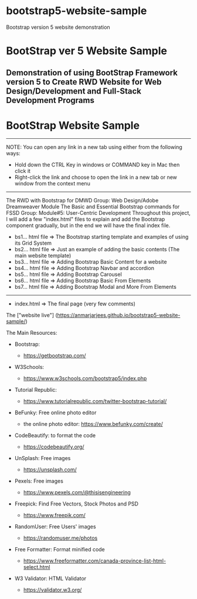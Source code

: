 # bootstrap5-website-sample
Bootstrap version 5 website demonstration

# BootStrap ver 5 Website Sample
Demonstration of using BootStrap Framework version 5 to Create RWD Website for Web Design/Development and Full-Stack Development Programs
---
# BootStrap Website Sample

---
NOTE: You can open any link in a new tab using either from the following ways:
- Hold down the CTRL Key in windows or COMMAND key in Mac then click it
- Right-click the link and choose to open the link in a new tab or new window from the context menu
---
The RWD with Bootstrap for DMWD Group: Web Design/Adobe Dreamweaver Module
The Basic and Essential Bootstrap commands for FSSD Group: Module#5: User-Centric Development
Throughout this project, I will add a few "index.html" files to explain and add the Bootstrap component gradually, but in the end we will have the final index file.

- bs1... html file => The Bootstrap starting template and examples of using its Grid System
- bs2... html file  => Just an example of adding the basic contents (The main website template)
- bs3... html file  => Adding Bootstrap Basic Content for a website
- bs4... html file  => Adding Bootstrap Navbar and accordion 
- bs5... html file  => Adding Bootstrap Carousel 
- bs6... html file  => Adding Bootstrap Basic From Elements
- bs7... html file  => Adding Bootstrap Modal and More From Elements
*****************************************************************
- index.html => The final page (very few comments)

The ["website live"] (https://anmarjarjees.github.io/bootstrap5-website-sample/)

The Main Resources:
* Bootstrap:
    * https://getbootstrap.com/

* W3Schools:
    * https://www.w3schools.com/bootstrap5/index.php

* Tutorial Republic:
    * https://www.tutorialrepublic.com/twitter-bootstrap-tutorial/

* BeFunky: Free online photo editor
    * the online photo editor: https://www.befunky.com/create/

* CodeBeautify: to format the code
    * https://codebeautify.org/

* UnSplash: Free images
    * https://unsplash.com/

* Pexels: Free images
    * https://www.pexels.com/@thisisengineering

* Freepick: Find Free Vectors, Stock Photos and PSD
    * https://www.freepik.com/

* RandomUser: Free Users' images
    * https://randomuser.me/photos

* Free Formatter: Format minified code
    * https://www.freeformatter.com/canada-province-list-html-select.html

* W3 Validator: HTML Validator
   * https://validator.w3.org/



